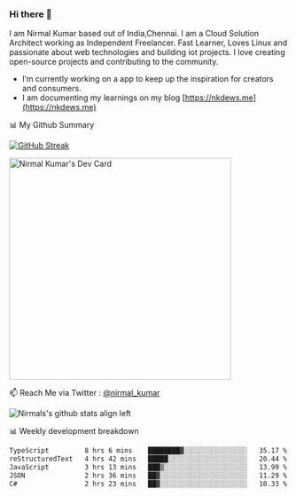 ### Hi there 👋

 I am Nirmal Kumar based out of India,Chennai. I am a Cloud Solution Architect working as Independent Freelancer. Fast Learner, Loves Linux and passionate about web technologies and building iot projects. I love creating open-source projects and contributing to the community.

- I’m currently working on a app to keep up the inspiration for creators and consumers.
- I am documenting my learnings on my blog [https://nkdews.me](https://nkdews.me)


📊 My Github Summary

[![GitHub Streak](https://github-readme-streak-stats.herokuapp.com?user=nk-gears&theme=dark&hide_border=true&date_format=M%20j%5B%2C%20Y%5D)](https://git.io/streak-stats)

<a href="https://app.daily.dev/nirmal_kumar"><img src="https://api.daily.dev/devcards/a16cfcf02d384b16b41de71ce4d1d811.png?r=8ve" width="400" alt="Nirmal Kumar's Dev Card"/></a>

📫 Reach Me via  Twitter : [@nirmal_kumar](https://twitter.com/nirmal_kumar)

![Nirmals's github stats align left](https://github-readme-stats.vercel.app/api?username=nk-gears&show_icons=true)


📊 Weekly development breakdown

<!--START_SECTION:waka-->

```txt
TypeScript         8 hrs 6 mins    ████████▓░░░░░░░░░░░░░░░░   35.17 %
reStructuredText   4 hrs 42 mins   █████░░░░░░░░░░░░░░░░░░░░   20.44 %
JavaScript         3 hrs 13 mins   ███▒░░░░░░░░░░░░░░░░░░░░░   13.99 %
JSON               2 hrs 36 mins   ██▓░░░░░░░░░░░░░░░░░░░░░░   11.29 %
C#                 2 hrs 23 mins   ██▓░░░░░░░░░░░░░░░░░░░░░░   10.33 %
```

<!--END_SECTION:waka-->


